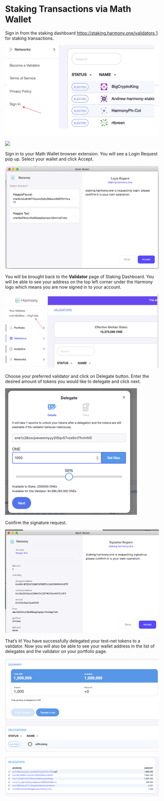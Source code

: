 # Staking Transactions via Math Wallet

Sign in from the staking dashboard [https://staking.harmony.one/validators 1](https://staking.harmony.one/validators) for staking transactions. 

![](../../.gitbook/assets/image%20%28155%29.png)

![](https://aws1.discourse-cdn.com/standard11/uploads/harmony1/original/1X/1741e6cfd8e92141bee6c67fdab05954281bc98c.png)

Sign in to your Math Wallet browser extension. You will see a Login Request pop up. Select your wallet and click Accept.

![](../../.gitbook/assets/image%20%28111%29.png)

You will be brought back to the **Validator** page of Staking Dashboard. You will be able to see your address on the top left corner under the Harmony logo which means you are now signed in to your account.

![](../../.gitbook/assets/image%20%2848%29.png)

Choose your preferred validator and click on Delegate button. Enter the desired amount of tokens you would like to delegate and click next.  

![](../../.gitbook/assets/image%20%2829%29.png)

Confirm the signature request.

![](../../.gitbook/assets/image%20%2857%29.png)

That’s it! You have successfully delegated your test-net tokens to a validator. Now you will also be able to see your wallet address in the list of delegates and the validator on your portfolio page.

![](../../.gitbook/assets/image%20%28118%29.png)

![](../../.gitbook/assets/image%20%2810%29.png)


